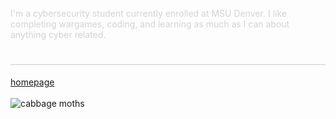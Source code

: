
<div align="left">
  <p style="color: #D3D3D3;">I'm a cybersecurity student currently enrolled at MSU Denver. I like completing wargames, coding, and learning as much as I can about anything cyber related.</p>

</div>

<div align="center">
  <h1 style="border-bottom: 1px solid #ccc;"></h1>
</div>

<div align="left">
  <a href="https://petervancleave.github.io/">homepage</a><br><br>


<div align="left">
  <img src="https://studioghibli.jp/static/media/butterfly.8e1a40df.gif" alt="cabbage moths"  />

  </div>
